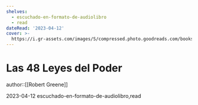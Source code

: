 ```yaml
---
shelves:
  - escuchado-en-formato-de-audiolibro
  - read
dateRead: '2023-04-12'
cover: >-
  https://i.gr-assets.com/images/S/compressed.photo.goodreads.com/books/1314080533l/140003.jpg
---
```

# Las 48 Leyes del Poder

author::[[Robert Greene]]

2023-04-12
escuchado-en-formato-de-audiolibro,read